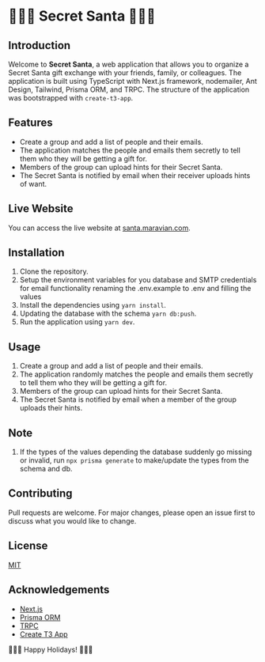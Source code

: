 # 🎅🎁🎄 Secret Santa 🎄🎁🎅

## Introduction
Welcome to **Secret Santa**, a web application that allows you to organize a Secret Santa gift exchange with your friends, family, or colleagues. The application is built using TypeScript with Next.js framework, nodemailer, Ant Design, Tailwind, Prisma ORM, and TRPC.
The structure of the application was bootstrapped with `create-t3-app`.

## Features
- Create a group and add a list of people and their emails.
- The application matches the people and emails them secretly to tell them who they will be getting a gift for.
- Members of the group can upload hints for their Secret Santa.
- The Secret Santa is notified by email when their receiver uploads hints of want.

## Live Website
You can access the live website at [santa.maravian.com](https://santa.maravian.com).

## Installation
1. Clone the repository.
2. Setup the environment variables for you database and SMTP credentials for email functionality renaming the .env.example to .env and filling the values
2. Install the dependencies using `yarn install`.
3. Updating the database with the schema `yarn db:push`.
4. Run the application using `yarn dev`.

## Usage
1. Create a group and add a list of people and their emails.
2. The application randomly matches the people and emails them secretly to tell them who they will be getting a gift for.
3. Members of the group can upload hints for their Secret Santa.
4. The Secret Santa is notified by email when a member of the group uploads their hints.

## Note
1. If the types of the values depending the database suddenly go missing or invalid, run `npx prisma generate` to make/update the types from the schema and db.

## Contributing
Pull requests are welcome. For major changes, please open an issue first to discuss what you would like to change.

## License
[MIT](https://choosealicense.com/licenses/mit/)

## Acknowledgements
- [Next.js](https://nextjs.org/)
- [Prisma ORM](https://www.prisma.io/)
- [TRPC](https://trpc.io/)
- [Create T3 App](https://create.t3.gg/)

🎁🎄🎅 Happy Holidays! 🎅🎄🎁
